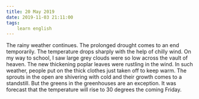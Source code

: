 ```yaml
---
title: 20 May 2019
date: 2019-11-03 21:11:00
tags:
    learn english
---
```

The rainy weather continues. The prolonged
drought comes to an end temporarily. The temperature drops sharply with the
help of chilly wind. On my way to school, I saw large grey clouds were so low
across the vault of heaven. The new thickening poplar leaves were rustling in
the wind. In such weather, people put on the thick clothes just taken off to
keep warm. The sprouts in the open are shivering with cold and their growth
comes to a standstill. But the greens in the greenhouses are an exception. It was
forecast that the temperature will rise to 30 degrees the coming Friday. 